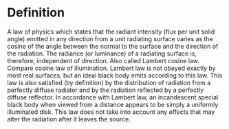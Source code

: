 # Definition

A law of physics which states that the radiant intensity (flux per unit
solid angle) emitted in any direction from a unit radiating surface
varies as the cosine of the angle between the normal to the surface and
the direction of the radiation. The radiance (or luminance) of a
radiating surface is, therefore, independent of direction. Also called
Lambert cosine law. Compare cosine law of illumination. Lambert law is
not obeyed exactly by most real surfaces, but an ideal black body emits
according to this law. This law is also satisfied (by definition) by the
distribution of radiation from a perfectly diffuse radiator and by the
radiation reflected by a perfectly diffuse reflector. In accordance with
Lambert law, an incandescent special black body when viewed from a
distance appears to be simply a uniformly illuminated disk. This law
does not take into account any effects that may alter the radiation
after it leaves the source.
